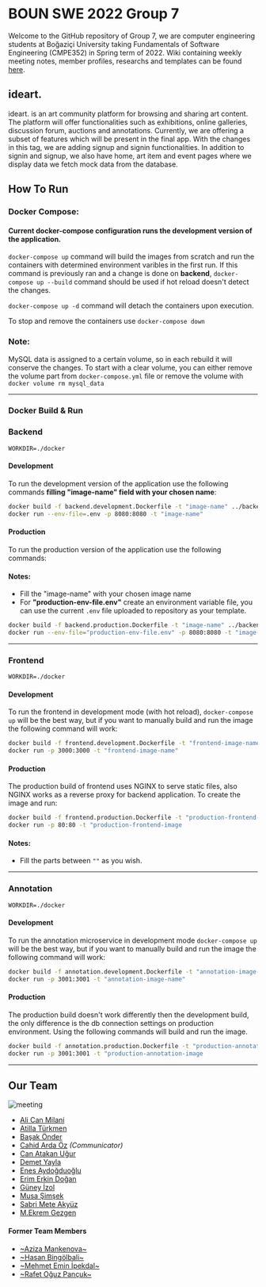 # BOUN SWE 2022 Group 7
Welcome to the GitHub repository of Group 7, we are computer engineering students at Boğaziçi University taking Fundamentals of Software Engineering (CMPE352) in Spring term of 2022. Wiki containing weekly meeting notes, member profiles, researchs and templates can be found [here](https://github.com/bounswe/bounswe2022group7/wiki).

## ideart.

ideart. is an art community platform for browsing and sharing art content. The platform will offer functionalities such as exhibitions, online galleries, discussion forum, auctions and annotations. Currently, we are offering a subset of features which will be present in the final app. With the changes in this tag, we are adding signup and signin functionalities. In addition to signin and signup, we also have home, art item and event pages where we display data we fetch mock data from the database.

## How To Run
### Docker Compose:

#### Current docker-compose configuration runs the development version of the application.

`docker-compose up` command will build the images from scratch and run the containers with determined environment varibles in the first run. If this command is previously ran and a change is done on **backend**, `docker-compose up --build` command should be used if hot reload doesn't detect the changes.

`docker-compose up -d` command will detach the containers upon execution.

To stop and remove the containers use `docker-compose down`

### Note: 

MySQL data is assigned to a certain volume, so in each rebuild it will conserve the changes. To start with a clear volume, you can either remove the volume part from `docker-compose.yml` file or remove the volume with `docker volume rm mysql_data`

---
### Docker Build & Run
### Backend

`WORKDIR=./docker`

#### Development

To run the development version of the application use the following commands **filling "image-name" field with your chosen name**:

```bash
docker build -f backend.development.Dockerfile -t "image-name" ../backend
docker run --env-file=.env -p 8080:8080 -t "image-name"
```

#### Production

To run the production version of the application use the following commands:

#### Notes:
- Fill the "image-name" with your chosen image name
- For **"production-env-file.env"** create an environment variable file, you can use the current `.env` file uploaded to repository as your template.

```bash
docker build -f backend.production.Dockerfile -t "image-name" ../backend
docker run --env-file="production-env-file.env" -p 8080:8080 -t "image-name"
```

---

### Frontend

`WORKDIR=./docker`

#### Development

To run the frontend in development mode (with hot reload), `docker-compose up` will be the best way, but if you want to manually build and run the image the following command will work:

```bash
docker build -f frontend.development.Dockerfile -t "frontend-image-name"  ../frontend
docker run -p 3000:3000 -t "frontend-image-name" 
```

#### Production

The production build of frontend uses NGINX to serve static files, also NGINX works as a reverse proxy for backend application. To create the image and run:

```bash
docker build -f frontend.production.Dockerfile -t "production-frontend-image" ../frontend
docker run -p 80:80 -t "production-frontend-image
```

#### Notes:
- Fill the parts between `""` as you wish.


---

### Annotation

`WORKDIR=./docker`

#### Development

To run the annotation microservice in development mode `docker-compose up` will be the best way, but if you want to manually build and run the image the following command will work:

```bash
docker build -f annotation.development.Dockerfile -t "annotation-image-name"  ../annotations
docker run -p 3001:3001 -t "annotation-image-name" 
```

#### Production

The production build doesn't work differently then the development build, the only difference is the db connection settings on production environment. Using the following commands will build and run the image.

```bash
docker build -f annotation.production.Dockerfile -t "production-annotation-image" ../annotations
docker run -p 3001:3001 -t "production-annotation-image
```

----

## Our Team

![meeting](assets/group7-meeting.png)

- [Ali Can Milani](https://github.com/bounswe/bounswe2022group7/wiki/Ali-Can-Milani)
- [Atilla Türkmen](https://github.com/bounswe/bounswe2022group7/wiki/Atilla-T%C3%BCrkmen)
- [Başak Önder](https://github.com/bounswe/bounswe2022group7/wiki/Ba%C5%9Fak-%C3%96nder)
- [Cahid Arda Öz](https://github.com/bounswe/bounswe2022group7/wiki/Cahid-Arda-%C3%96z) *(Communicator)*
- [Can Atakan Uğur](https://github.com/bounswe/bounswe2022group7/wiki/Can-Atakan-U%C4%9Fur)
- [Demet Yayla](https://github.com/bounswe/bounswe2022group7/wiki/Demet-Yayla--%F0%9F%90%AC-%F0%9F%90%9A-%E2%AD%90)
- [Enes Aydoğduoğlu](https://github.com/bounswe/bounswe2022group7/wiki/Enes-Aydo%C4%9Fduo%C4%9Flu)
- [Erim Erkin Doğan](https://github.com/bounswe/bounswe2022group7/wiki/Erim-Erkin-Do%C4%9Fan)
- [Güney İzol](https://github.com/bounswe/bounswe2022group7/wiki/G%C3%BCney-%C4%B0zol)
- [Musa Şimşek](https://github.com/bounswe/bounswe2022group7/wiki/Musa-%C5%9Eim%C5%9Fek)
- [Sabri Mete Akyüz](https://github.com/bounswe/bounswe2022group7/wiki/Sabri-Mete-Akyüz)
- [M.Ekrem Gezgen](https://github.com/bounswe/bounswe2022group7/wiki/M.Ekrem-GEZGEN)

#### Former Team Members

- [~Aziza Mankenova~](https://github.com/bounswe/bounswe2022group7/wiki/Aziza-Mankenova)
- [~Hasan Bingölbali~](https://github.com/bounswe/bounswe2022group7/wiki/Hasan-Bingolbali)
- [~Mehmet Emin İpekdal~](https://github.com/bounswe/bounswe2022group7/wiki/Mehmet-Emin-%C4%B0pekdal)
- [~Rafet Oğuz Pançuk~](https://github.com/bounswe/bounswe2022group7/wiki/Rafet-O%C4%9Fuz-Pan%C3%A7uk)
